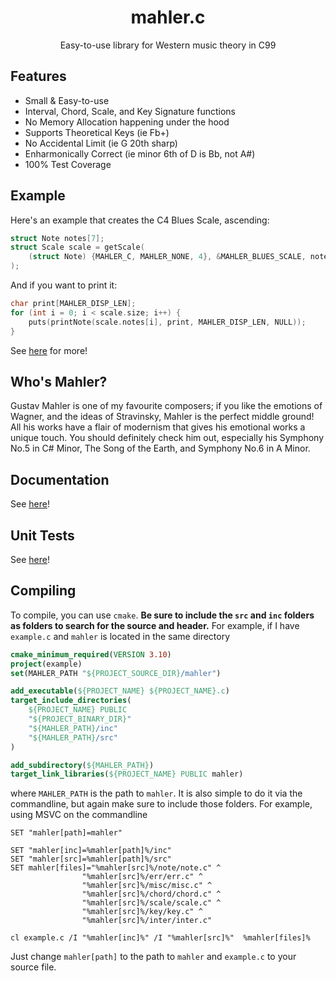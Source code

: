 <h1 align="center">mahler.c</h1>

<p align="center">Easy-to-use library for Western music theory in C99</p>

## Features

* Small & Easy-to-use
* Interval, Chord, Scale, and Key Signature functions
* No Memory Allocation happening under the hood
* Supports Theoretical Keys (ie Fb+)
* No Accidental Limit (ie G 20th sharp)
* Enharmonically Correct (ie minor 6th of D is Bb, not A#)
* 100% Test Coverage

## Example

Here's an example that creates the C4 Blues Scale, ascending:

```C
struct Note notes[7];
struct Scale scale = getScale(
    (struct Note) {MAHLER_C, MAHLER_NONE, 4}, &MAHLER_BLUES_SCALE, notes, MAHLER_ASCEND, NULL
);
```

And if you want to print it:

```C
char print[MAHLER_DISP_LEN];
for (int i = 0; i < scale.size; i++) {
    puts(printNote(scale.notes[i], print, MAHLER_DISP_LEN, NULL));
}
```

See [here](ex) for more!

## Who's Mahler?

Gustav Mahler is one of my favourite composers; if you like the emotions of Wagner, and the ideas of Stravinsky, Mahler is the perfect middle ground! All his works have a flair of modernism that gives his emotional works a unique touch. You should definitely check him out, especially his Symphony No.5 in C# Minor, The Song of the Earth, and Symphony No.6 in A Minor.

## Documentation

See [here](doc/README.md)!

## Unit Tests

See [here](test)!

## Compiling

To compile, you can use ```cmake```. **Be sure to include the ```src``` and ```inc``` folders as folders to search for the source and header.** For example, if I have ```example.c``` and ```mahler``` is located in the same directory

```CMake
cmake_minimum_required(VERSION 3.10)
project(example)
set(MAHLER_PATH "${PROJECT_SOURCE_DIR}/mahler")

add_executable(${PROJECT_NAME} ${PROJECT_NAME}.c)
target_include_directories(
    ${PROJECT_NAME} PUBLIC
    "${PROJECT_BINARY_DIR}"
    "${MAHLER_PATH}/inc"
    "${MAHLER_PATH}/src"
)

add_subdirectory(${MAHLER_PATH})
target_link_libraries(${PROJECT_NAME} PUBLIC mahler)
```

where ```MAHLER_PATH``` is the path to ```mahler```. It is also simple to do it via the commandline, but again make sure to include those folders. For example, using MSVC on the commandline

```Batch
SET "mahler[path]=mahler"

SET "mahler[inc]=%mahler[path]%/inc"
SET "mahler[src]=%mahler[path]%/src"
SET mahler[files]="%mahler[src]%/note/note.c" ^
                "%mahler[src]%/err/err.c" ^
                "%mahler[src]%/misc/misc.c" ^
                "%mahler[src]%/chord/chord.c" ^
                "%mahler[src]%/scale/scale.c" ^
                "%mahler[src]%/key/key.c" ^
                "%mahler[src]%/inter/inter.c"

cl example.c /I "%mahler[inc]%" /I "%mahler[src]%"  %mahler[files]%
```

Just change ```mahler[path]``` to the path to ```mahler``` and ```example.c``` to your source file.




